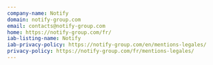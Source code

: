 ```yaml
---
company-name: Notify
domain: notify-group.com
email: contacts@notify-group.com
home: https://notify-group.com/fr/
iab-listing-name: Notify
iab-privacy-policy: https://notify-group.com/en/mentions-legales/
privacy-policy: https://notify-group.com/fr/mentions-legales/
---
```




